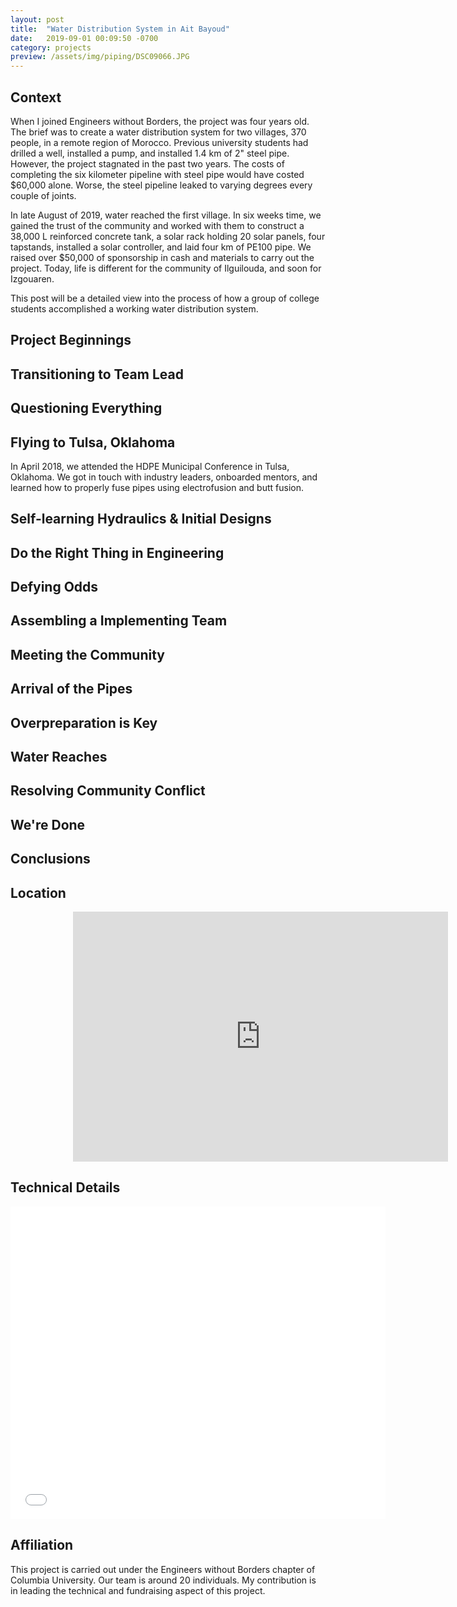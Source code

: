 ```yaml
---
layout: post
title:  "Water Distribution System in Ait Bayoud"
date:   2019-09-01 00:09:50 -0700
category: projects
preview: /assets/img/piping/DSC09066.JPG
---
```


## Context

When I joined Engineers without Borders, the project was four years old. The brief was to create a water distribution system for two villages, 370 people, in a remote region of Morocco. Previous university students had drilled a well, installed a pump, and installed 1.4 km of 2" steel pipe. However, the project stagnated in the past two years. The costs of completing the six kilometer pipeline with steel pipe would have costed $60,000 alone. Worse, the steel pipeline leaked to varying degrees every couple of joints.

In late August of 2019, water reached the first village. In six weeks time, we gained the trust of the community and worked with them to construct a 38,000 L reinforced concrete tank, a solar rack holding 20 solar panels, four tapstands, installed a solar controller, and laid four km of PE100 pipe. We raised over $50,000 of sponsorship in cash and materials to carry out the project. Today, life is different for the community of Ilguilouda, and soon for Izgouaren.

This post will be a detailed view into the process of how a group of college students accomplished a working water distribution system.

## Project Beginnings

## Transitioning to Team Lead

## Questioning Everything

## Flying to Tulsa, Oklahoma

In April 2018, we attended the HDPE Municipal Conference in Tulsa, Oklahoma. We got in touch with industry leaders, onboarded mentors, and learned how to properly fuse pipes using electrofusion and butt fusion.

## Self-learning Hydraulics & Initial Designs

## Do the Right Thing in Engineering

## Defying Odds

## Assembling a Implementing Team

## Meeting the Community

## Arrival of the Pipes

## Overpreparation is Key

## Water Reaches

## Resolving Community Conflict 

## We're Done


## Conclusions

## Location

<div class="mapouter"><div class="gmap_canvas"><iframe width="600" height="400" id="gmap_canvas" src="https://maps.google.com/maps?q=31.3348657%2C-9.2975501&t=k&z=13&ie=UTF8&iwloc=&output=embed" frameborder="0" scrolling="no" marginheight="0" marginwidth="0"></iframe><a href="https://www.pureblack.de"></a></div><style>.mapouter{text-align:right;height:400px;width:700px;}.gmap_canvas {overflow:hidden;background:none!important;height:400px;width:700px;}</style></div>

## Technical Details

<embed src="/assets/files/drawingpackage.pdf" width="600px" height="500px" />

## Affiliation

This project is carried out under the Engineers without Borders chapter of Columbia University. Our team is around 20 individuals. My contribution is in leading the technical and fundraising aspect of this project.